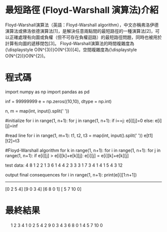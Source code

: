 # 最短路徑 (Floyd-Warshall 演算法)介紹
Floyd-Warshall演算法（英語：Floyd-Warshall algorithm），中文亦稱弗洛伊德演算法或佛洛依德演算法[1]，是解決任意兩點間的最短路徑的一種演算法[2]，可以正確處理有向圖或負權（但不可存在負權迴路）的最短路徑問題，同時也被用於計算有向圖的遞移閉包[3]。
Floyd-Warshall演算法的時間複雜度為{\displaystyle O(N^{3})}O(N^{3})[4]，空間複雜度為{\displaystyle O(N^{2})}O(N^{2})。

# 程式碼
import numpy as np
import pandas as pd

inf = 99999999
e = np.zeros((10,10), dtype = np.int)

n, m = map(int, input().split(' '))

#initialize
for i in range(1, n+1):
	for j in range(1, n+1):
		if i==j:
			e[i][j]=0
		else:
			e[i][j]=inf

#read line
for i in range(1, m+1):
	t1, t2, t3 = map(int, input().split(' '))
	e[t1][t2]=t3

#Floyd-Warshall algorithm
for k in range(1, n+1):
	for i in range(1, n+1):
		for j in range(1, n+1):
			if e[i][j] > e[i][k]+e[k][j]:
				e[i][j] = e[i][k]+e[k][j]

 test data:
 4 8
 1 2 2
 1 3 6
 1 4 4
 2 3 3
 3 1 7
 3 4 1
 4 1 5
 4 3 12

output final consequences
for i in range(1, n+1):
    print(e[i][1:n+1])

 ---------------------
 [0 2 5 4]
 [9 0 3 4]
 [6 8 0 1]
 [ 5  7 10  0]
# 最終結果
　	1	2	3 	4
1	0	2	5 	4
2	9	0	3  	4
3	6	8	0	  1
4	5	7	10	0
